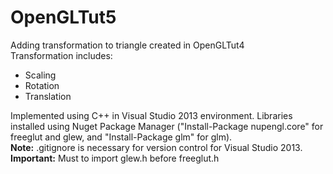 OpenGLTut5
==========

Adding transformation to triangle created in OpenGLTut4
<br>Transformation includes:
* Scaling
* Rotation
* Translation

Implemented using C++ in Visual Studio 2013 environment. Libraries installed using Nuget Package Manager ("Install-Package nupengl.core" for freeglut and glew, and "Install-Package glm" for glm). 
<br><b>Note:</b> .gitignore is necessary for version control for Visual Studio 2013.
<br><b>Important:</b> Must to import glew.h before freeglut.h

